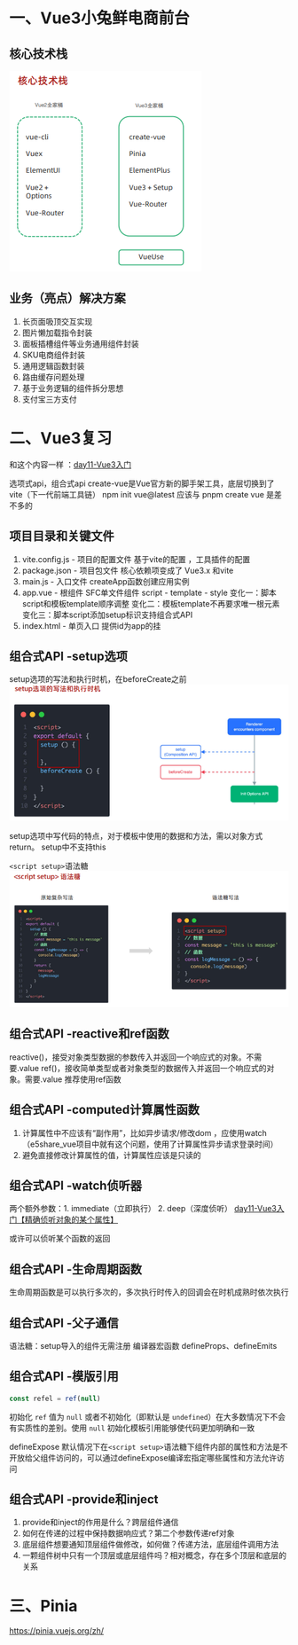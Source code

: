 # 一、Vue3小兔鲜电商前台
## 核心技术栈
![](assets/Pasted%20image%2020240517133457.png)

## 业务（亮点）解决方案
1. 长页面吸顶交互实现 
2. 图片懒加载指令封装 
3. 面板插槽组件等业务通用组件封装 
4. SKU电商组件封装 
5. 通用逻辑函数封装 
6. 路由缓存问题处理 
7. 基于业务逻辑的组件拆分思想 
8. 支付宝三方支付


# 二、Vue3复习
和这个内容一样 ：[day11-Vue3入门](../day11-Vue3入门.md)

选项式api，组合式api
create-vue是Vue官方新的脚手架工具，底层切换到了 vite（下一代前端工具链）
npm init vue@latest 应该与 pnpm create vue 是差不多的

## 项目目录和关键文件
1. vite.config.js - 项目的配置文件 基于vite的配置 ，工具插件的配置
2. package.json - 项目包文件 核心依赖项变成了 Vue3.x 和vite 
3. main.js - 入口文件 createApp函数创建应用实例
4. app.vue - 根组件 SFC单文件组件 script - template - style 
	变化一：脚本script和模板template顺序调整 
	变化二：模板template不再要求唯一根元素 
	变化三：脚本script添加setup标识支持组合式API 
5. index.html - 单页入口 提供id为app的挂

## 组合式API -setup选项
setup选项的写法和执行时机，在beforeCreate之前
![](assets/Pasted%20image%2020240517135517.png)

setup选项中写代码的特点，对于模板中使用的数据和方法，需以对象方式return。
setup中不支持this

`<script setup>`语法糖
![](assets/Pasted%20image%2020240517135925.png)

## 组合式API -reactive和ref函数
reactive()，接受对象类型数据的参数传入并返回一个响应式的对象。不需要.value
ref()，接收简单类型或者对象类型的数据传入并返回一个响应式的对象。需要.value
推荐使用ref函数

## 组合式API -computed计算属性函数
1. 计算属性中不应该有“副作用”，比如异步请求/修改dom ，应使用watch（e5share_vue项目中就有这个问题，使用了计算属性异步请求登录时间）
2. 避免直接修改计算属性的值，计算属性应该是只读的


## 组合式API -watch侦听器
两个额外参数：1. immediate（立即执行） 2. deep（深度侦听）
[day11-Vue3入门【精确侦听对象的某个属性】](../day11-Vue3入门.md#精确侦听对象的某个属性)

或许可以侦听某个函数的返回

## 组合式API -生命周期函数
生命周期函数是可以执行多次的，多次执行时传入的回调会在时机成熟时依次执行

## 组合式API -父子通信
语法糖：setup导入的组件无需注册
编译器宏函数 defineProps、defineEmits

## 组合式API -模版引用
```js
const refel = ref(null)
```
初始化 `ref` 值为 `null` 或者不初始化（即默认是 `undefined`）在大多数情况下不会有实质性的差别。使用 `null` 初始化模板引用能够使代码更加明确和一致

defineExpose
默认情况下在`<script setup>`语法糖下组件内部的属性和方法是不开放给父组件访问的，可以通过defineExpose编译宏指定哪些属性和方法允许访问

## 组合式API -provide和inject
1. provide和inject的作用是什么？跨层组件通信
2. 如何在传递的过程中保持数据响应式？第二个参数传递ref对象
3. 底层组件想要通知顶层组件做修改，如何做？传递方法，底层组件调用方法
4. 一颗组件树中只有一个顶层或底层组件吗？相对概念，存在多个顶层和底层的关系

# 三、Pinia
https://pinia.vuejs.org/zh/